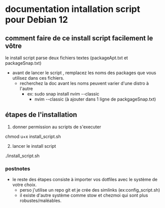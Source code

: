 # documentation intallation script pour Debian 12

## comment faire de ce install script facilement le vôtre

le install script parse deux fichiers textes (packageApt.txt et packageSnap.txt)
- avant de lancer le script , remplacez les noms des packages que vous utilisez dans ces fichiers.
  - recherchez la doc avant les noms peuvent varier d'une distro à l'autre
    - ex: sudo snap install nvim --classic 
      - nvim --classic (à ajouter dans 1 ligne de packgageSnap.txt)

## étapes de l'installation

1) donner permission au scripts de s'executer

chmod u+x install_script.sh 

2) lancer le install script

./install_script.sh

### postnotes 

- le reste des étapes consiste à importer vos dotfiles avec le système de votre choix.
  - perso j'utilise un repo git et je crée des simlinks (ex:config_script.sh)
  - il existe d'autre système comme stow et chezmoi qui sont plus robustes/maléables.
